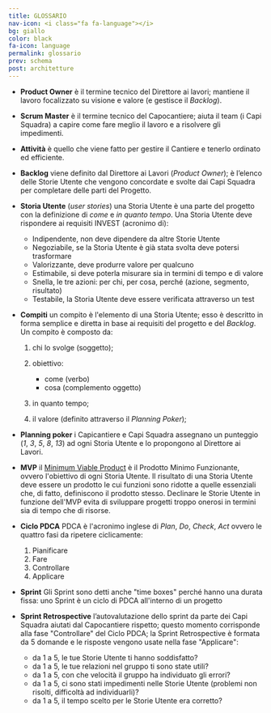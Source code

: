 ```yaml
---
title: GLOSSARIO
nav-icon: <i class="fa fa-language"></i>
bg: giallo
color: black
fa-icon: language
permalink: glossario
prev: schema
post: architetture
---
```



- **Product Owner** <i class="fa fa-long-arrow-right"></i> è il termine tecnico del Direttore ai lavori; mantiene il lavoro focalizzato su visione e valore (e gestisce il *Backlog*). 

- **Scrum Master** <i class="fa fa-long-arrow-right"></i> è il termine tecnico del Capocantiere; aiuta il team (i Capi Squadra) a capire come fare meglio il lavoro e a risolvere gli impedimenti.

- **Attività** <i class="fa fa-long-arrow-right"></i> è quello che viene fatto per gestire il Cantiere e tenerlo ordinato ed efficiente.

- **Backlog** <i class="fa fa-long-arrow-right"></i> viene definito dal Direttore ai Lavori (*Product Owner*); è l’elenco delle Storie Utente che vengono concordate e svolte dai Capi Squadra per completare delle parti del Progetto.

- **Storia Utente** <i class="fa fa-long-arrow-right"></i>  (*user stories*) una Storia Utente è una parte del progetto con la definizione di *come* e *in quanto tempo*. Una Storia Utente deve rispondere ai requisiti INVEST (acronimo di): 

	* Indipendente, non deve dipendere da altre Storie Utente
	* Negoziabile, se la Storia Utente è già stata svolta deve potersi trasformare
	* Valorizzante, deve produrre valore per qualcuno
	* Estimabile, si deve poterla misurare sia in termini di tempo e di valore
	* Snella, le tre azioni: per chi, per cosa, perché (azione, segmento, risultato)
	* Testabile, la Storia Utente deve essere verificata attraverso un test

- **Compiti** <i class="fa fa-long-arrow-right"></i> un compito è l'elemento di una Storia Utente; esso è descritto in forma semplice e diretta in base ai requisiti del progetto e del *Backlog*. Un compito è composto da: 

	1. chi lo svolge (soggetto);  
	2. obiettivo: 

		- come (verbo)
		- cosa (complemento oggetto)

	3. in quanto tempo;
	4. il valore (definito attraverso il *Planning Poker*);

- **Planning poker** <i class="fa fa-long-arrow-right"></i> i Capicantiere e Capi Squadra assegnano un punteggio (*1*, *3*, *5*, *8*, *13*) ad ogni Storia Utente e lo propongono al Direttore ai Lavori.

- **MVP** <i class="fa fa-long-arrow-right"></i> il [Minimum Viable Product](https://it.wikipedia.org/wiki/Minimum_Viable_Product) è il Prodotto Minimo Funzionante, ovvero l'obiettivo di ogni Storia Utente. Il risultato di una Storia Utente deve essere un prodotto le cui funzioni sono ridotte a quelle essenziali che, di fatto, definiscono il prodotto stesso. Declinare le Storie Utente in funzione dell'MVP evita di sviluppare progetti troppo onerosi in termini sia di tempo che di risorse.

- **Ciclo PDCA** <i class="fa fa-long-arrow-right"></i> PDCA è l'acronimo inglese di *Plan*, *Do*, *Check*, *Act* ovvero le quattro fasi da ripetere ciclicamente: 

	1. Pianificare
	2. Fare
	3. Controllare
	4. Applicare

- **Sprint** <i class="fa fa-long-arrow-right"></i> Gli Sprint sono detti anche "time boxes" perché hanno una durata fissa: uno Sprint è un ciclo di PDCA all'interno di un progetto

- **Sprint Retrospective** <i class="fa fa-long-arrow-right"></i> l’autovalutazione dello sprint da parte dei Capi Squadra aiutati dal Capocantiere rispetto; questo momento corrisponde alla fase "Controllare" del Ciclo PDCA; la Sprint Retrospective è formata da 5 domande e le risposte vengono usate nella fase "Applicare":
  - da 1 a 5, le tue Storie Utente ti hanno soddisfatto?
  - da 1 a 5, le tue relazioni nel gruppo ti sono state utili?
  - da 1 a 5, con che velocità il gruppo ha individuato gli errori?
  - da 1 a 5, ci sono stati impedimenti nelle Storie Utente (problemi non risolti, difficoltà ad individuarli)?
  - da 1 a 5, il tempo scelto per le Storie Utente era corretto?
